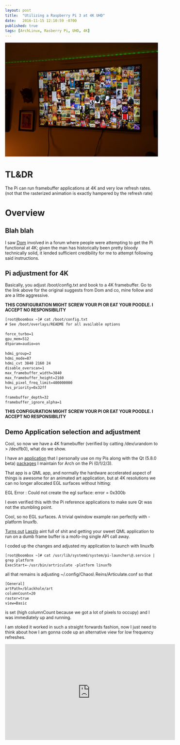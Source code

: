 ```yaml
---
layout: post
title:  "Utilizing a Raspberry Pi 3 at 4K UHD"
date:   2016-11-15 12:10:59 -0700
published: true
tags: [ArchLinux, Rasberry Pi, UHD, 4K]
---
```


![Stacked art application](/img/uhd-art.jpg "Qt application running on the Pi at 4K")

# TL&DR

The Pi can run framebuffer applications at 4K and very low refresh rates. (not that the rasterized animation is exactly hampered by the refresh rate)

# Overview

## Blah blah

I saw [Dom](https://www.raspberrypi.org/forums/viewtopic.php?f=38&t=79330&start=75) involved in a forum where people were attempting to get the Pi functional at 4K; given the man has historically been pretty bloody technically solid, it lended sufficient credibility for me to attempt following said instructions.

## Pi adjustment for 4K

Basically, you adjust /boot/config.txt and book to a 4K framebuffer. Go to the link above for the original suggests from Dom and co, mine follow and are a little aggressive.

**THIS CONFIGURATION MIGHT SCREW YOUR PI OR EAT YOUR POODLE. I ACCEPT NO RESPONSIBILITY**

```
[root@boombox ~]# cat /boot/config.txt  
# See /boot/overlays/README for all available options

force_turbo=1
gpu_mem=512
dtparam=audio=on

hdmi_group=2
hdmi_mode=87
hdmi_cvt 3840 2160 24
disable_overscan=1
max_framebuffer_width=3840
max_framebuffer_height=2160
hdmi_pixel_freq_limit=400000000
hvs_priority=0x32ff

framebuffer_depth=32
framebuffer_ignore_alpha=1
```

**THIS CONFIGURATION MIGHT SCREW YOUR PI OR EAT YOUR POODLE. I ACCEPT NO RESPONSIBILITY**

## Demo Application selection and adjustment

Cool, so now we have a 4K framebuffer (verified by catting /dev/urandom to > /dev/fb0), what do we show.

I have an [application](git@github.com:sirspudd/artriculate.git) that I personally use on my Pis along with the Qt (5.8.0 beta) [packages](http://chaos-reins.com/qpi) I maintain for Arch on the Pi (0/1/2/3).

That app is a QML app, and normally the hardware accelerated aspect of things is awesome for an animated art application, but at 4K resolutions we can no longer allocated EGL surfaces without hitting:

EGL Error : Could not create the egl surface: error = 0x300b

I even verified this with the Pi reference applications to make sure Qt was not the stumbling point.

Cool, so no EGL surfaces. A trivial qwindow example ran perfectly with -platform linuxfb.

[Turns out](https://github.com/sirspudd/artriculate/commit/e1196d5330d9a002de337ee7fdbcd353cc44d939) [Laszlo](https://blog.qt.io/blog/2016/08/15/the-qt-quick-graphics-stack-in-qt-5-8/) aint full of shit and getting your sweet QML application to run on a dumb frame buffer is a mofo-ing single API call away.

I coded up the changes and adjusted my application to launch with linuxfb

```
[root@boombox ~]# cat /usr/lib/systemd/system/pi-launcher\@.service | grep platform
ExecStart=-/usr/bin/artriculate -platform linuxfb
```

all that remains is adjusting ~/.config/Chaos\ Reins/Articulate.conf so that

```
[General]
artPath=/blackhole/art
columnCount=20
raster=true
view=Basic
```

is set (high columnCount because we got a lot of pixels to occupy) and I was immediately up and running.

I am stoked it worked in such a straight forwards fashion, now I just need to think about how I am gonna code up an alternative view for low frequency refreshes.

<iframe width="560" height="315" src="https://www.youtube.com/embed/PbYJd0zSYhM" frameborder="0" allowfullscreen></iframe>
